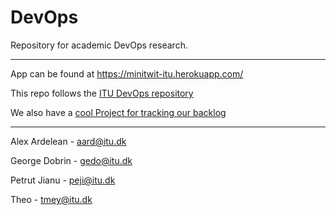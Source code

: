 # DevOps

Repository for academic DevOps research.

---

App can be found at https://minitwit-itu.herokuapp.com/

This repo follows the [ITU DevOps repository](https://github.com/itu-devops/2020-spring)

We also have a [cool Project for tracking our backlog](https://github.com/alexander34ro/DevOps/projects/1)

---

Alex Ardelean  - aard@itu.dk

George Dobrin  - gedo@itu.dk

Petrut Jianu   - peji@itu.dk

Theo           - tmey@itu.dk
